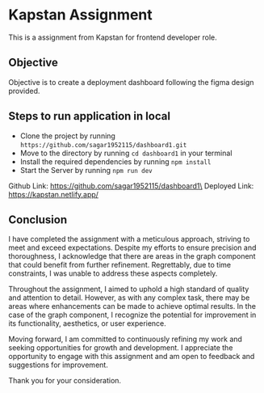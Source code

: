 # Kapstan Assignment

This is a assignment from Kapstan for frontend developer role.

## Objective

Objective is to create a deployment dashboard following the figma design provided.

## Steps to run application in local

- Clone the project by running `https://github.com/sagar1952115/dashboard1.git`
- Move to the directory by running `cd dashboard1` in your terminal
- Install the required dependencies by running `npm install`
- Start the Server by running `npm run dev`

Github Link: https://github.com/sagar1952115/dashboard1\
Deployed Link: https://kapstan.netlify.app/

## Conclusion

I have completed the assignment with a meticulous approach, striving to meet and exceed expectations. Despite my efforts to ensure precision and thoroughness, I acknowledge that there are areas in the graph component that could benefit from further refinement. Regrettably, due to time constraints, I was unable to address these aspects completely.

Throughout the assignment, I aimed to uphold a high standard of quality and attention to detail. However, as with any complex task, there may be areas where enhancements can be made to achieve optimal results. In the case of the graph component, I recognize the potential for improvement in its functionality, aesthetics, or user experience.

Moving forward, I am committed to continuously refining my work and seeking opportunities for growth and development. I appreciate the opportunity to engage with this assignment and am open to feedback and suggestions for improvement.

Thank you for your consideration.
